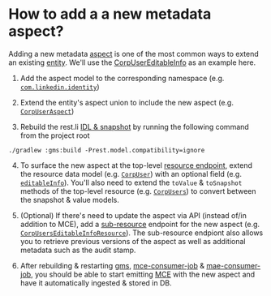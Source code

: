 # How to add a a new metadata aspect?

Adding a new metadata [aspect](https://github.com/linkedin/datahub/blob/master/docs/what/aspect.md) is one of the most common ways to extend an existing [entity](https://github.com/linkedin/datahub/blob/master/docs/what/entity.md).
We'll use the [CorpUserEditableInfo](https://github.com/linkedin/datahub/blob/master/metadata-models/src/main/pegasus/com/linkedin/identity/CorpUserEditableInfo.pdsc) as an example here.

1. Add the aspect model to the corresponding namespace (e.g. [`com.linkedin.identity`](https://github.com/linkedin/datahub/tree/master/metadata-models/src/main/pegasus/com/linkedin/identity))

2. Extend the entity's aspect union to include the new aspect (e.g. [`CorpUserAspect`](https://github.com/linkedin/datahub/blob/master/metadata-models/src/main/pegasus/com/linkedin/metadata/aspect/CorpUserAspect.pdsc))

3. Rebuild the rest.li [IDL & snapshot](https://linkedin.github.io/rest.li/modeling/compatibility_check) by running the following command from the project root
```
./gradlew :gms:build -Prest.model.compatibility=ignore
```

4. To surface the new aspect at the top-level [resource endpoint](https://linkedin.github.io/rest.li/user_guide/restli_server#writing-resources), extend the resource data model (e.g. [`CorpUser`](https://github.com/linkedin/datahub/blob/master/gms/api/src/main/pegasus/com/linkedin/identity/CorpUser.pdsc)) with an optional field (e.g. [`editableInfo`](https://github.com/linkedin/datahub/blob/master/gms/api/src/main/pegasus/com/linkedin/identity/CorpUser.pdsc#L19)). You'll also need to extend the `toValue` & `toSnapshot` methods of the top-level resource (e.g. [`CorpUsers`](https://github.com/linkedin/datahub/blob/master/gms/impl/src/main/java/com/linkedin/identity/rest/resources/CorpUsers.java)) to convert between the snapshot & value models.

5. (Optional) If there's need to update the aspect via API (instead of/in addition to MCE), add a [sub-resource](https://linkedin.github.io/rest.li/user_guide/restli_server#sub-resources) endpoint for the new aspect (e.g. [`CorpUsersEditableInfoResource`](https://github.com/linkedin/datahub/blob/master/gms/impl/src/main/java/com/linkedin/identity/rest/resources/CorpUsersEditableInfoResource.java)). The sub-resource endpiont also allows you to retrieve previous versions of the aspect as well as additional metadata such as the audit stamp.

6. After rebuilding & restarting [gms](https://github.com/linkedin/datahub/tree/master/gms), [mce-consumer-job](https://github.com/linkedin/datahub/tree/master/metadata-jobs/mce-consumer-job) & [mae-consumer-job](https://github.com/linkedin/datahub/tree/master/metadata-jobs/mae-consumer-job),
you should be able to start emitting [MCE](https://github.com/linkedin/datahub/blob/master/docs/what/mxe.md) with the new aspect and have it automatically ingested & stored in DB.
